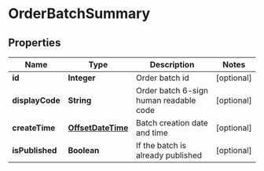 
# OrderBatchSummary

## Properties
Name | Type | Description | Notes
------------ | ------------- | ------------- | -------------
**id** | **Integer** | Order batch id |  [optional]
**displayCode** | **String** | Order batch 6-sign human readable code |  [optional]
**createTime** | [**OffsetDateTime**](OffsetDateTime.md) | Batch creation date and time |  [optional]
**isPublished** | **Boolean** | If the batch is already published |  [optional]



